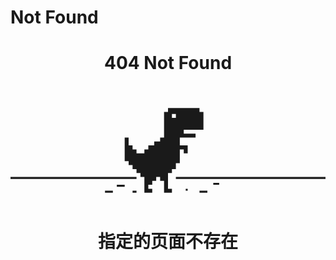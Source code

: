# Not Found

<div style="text-align:center">
<h1>404 Not Found</h1>
<svg xmlns="http://www.w3.org/2000/svg" style="display:block;margin:auto;width:100%;max-width:640px" viewBox="0 0 320 120" shape-rendering="geometricPrecision" text-rendering="geometricPrecision" fill="currentColor"><path d="M0,142h8v2h-8v-2Zm28,0h4v2h-4v-2Zm68,0h8v2h-8v-2ZM80,100h-4v14h-4v6h-4v4h-4v16h4v4h-8v-12h-4v-4h-4v4h-4v4h-4v4h4v4h-8v-16h-4v-4h-4v-4h-4v-4h-4v-4h-4v-24h4v8h4v4h4v4h8v-4h4v-4h6v-4h6v-4h4v-26h4v-4h32v4h4v18h-20v4h12v4h-16v8h8v8h-4v-4Zm2,40h2v2h-2v-2Zm-70-4h8v2h-8v-2Zm98-2h6v2h-6v-2Zm-206-6h128v2h-128v-2Zm168,0h152v2h-152v-2ZM68,64v4h4v-4h-4Z" transform="translate(96-35)"/></svg>
<h1>指定的页面不存在</h1>
</div>